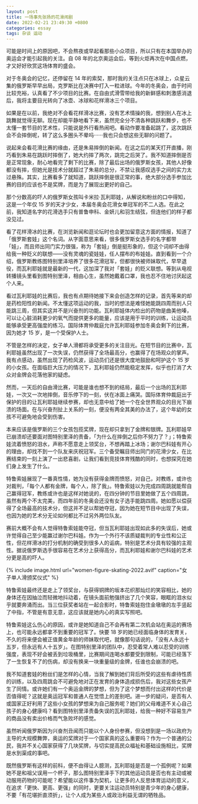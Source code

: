 ```yaml
---
layout: post
title: 一场事先张扬的花滑闹剧
date: 2022-02-21 23:49:30 +0800
categories: essay
tags: 杂谈 运动
---
```


可能是时间上的原因吧，不会熬夜或早起看那些小众项目，所以只有在本国举办的奥运会才能引起我的关注。自 08 年的北京奥运会后，等到火炬再次在中国点燃，才又好好欣赏这场体育的盛会。

对于冬奥会的记忆，还停留在 14 年的索契，那时我的关注点只在冰球上，众星云集的俄罗斯早早出局，克罗斯比在决赛中打入一粒进球。今年的冬奥会，由于时间比较充裕，认真看了不少项目的比赛。在自由式滑雪带给我的新鲜感和刺激感消退后，我将主要目光转向了冰壶、冰球和花样滑冰三个项目。

如果是在以前，我绝对不会看花样滑冰比赛，没有艺术情操的我，想到别人在冰上跳舞就觉得无聊。现在却能平静地看下来，虽然完全分不清各种跳跃和舞步，也不太懂一套节目的艺术性，只能说是外行看热闹吧。看动作要准备起跳了，这次跳跃会不会摔倒呢，转了这么多圈头不晕吗······我也只会想这些无聊的问题了。

说起来会看花滑比赛的缘由，还是朱易摔倒的新闻。在这之后的某天打开直播，刚巧看到朱易在跳跃时摔倒了，她大约摔了两次，跳完之后哭了。我不知道摔倒是否是正常现象，耐心地看完了剩下的比赛，除了最后出场的俄罗斯女孩，其他人好像都没有摔，但她光是技术分就超过了朱易的总分，不禁让我感叹选手之间的实力太过悬殊。其实，比赛看多了就知道，跳跃摔倒是很正常的事，绝大部分选手参加比赛的目的应该也不是奖牌，而是为了展现出更好的自己。

那个分数高的吓人的俄罗斯女孩叫卡米拉·瓦利耶娃，从解说和粉丝的口中得知，这是一个年仅 15 岁的天才少女，本届冬奥会花滑女单冠军的不二人选。在此之前，我知道名字的花滑选手只有普鲁申科、金妍儿和羽生结弦，但连他们的样子都没见过。

看了花样滑冰的比赛，在浏览新闻和逛论坛时也会更加留意这方面的情报，知道了「俄罗斯套娃」这个名词。从字面意思来看，很多俄罗斯女选手的名字都带「娃」，而且师出同门实力很强，称为「套娃」倒是挺形象的，但这个词却不由得给我一种贬义的联想——没有灵魂的瓷娃娃，任人摆布的布娃娃。直到看到一个介绍，俄罗斯教练图特别里泽培养了很多花滑冠军，但都很快被师妹取代，早早退役，而瓦利耶娃就是最新的一代，这加深了我对「套娃」的贬义联想。等到从电视转播镜头里看到图特别里泽，相由心生，虽然她戴着口罩，我也忍不住地讨厌起这个人来。

看过瓦利耶娃的比赛后，我也有点期待她接下来会创造怎样的记录，首先等来的却是药检阳性的新闻。不太懂这项运动的我，当时的想法是难怪她能跳四周而别人只能跳三周，但其实这并不是兴奋剂的功能。瓦利耶娃体内检出的药物是曲美他嗪，可以让心脏消耗更少的氧气而提供更多的能量，应该是用于平时的训练，让运动员能够承受更高强度的练习。国际体育仲裁庭允许瓦利耶娃参加冬奥会剩下的比赛，因为她才 15 岁，是一个受保护人士。

不管是怎样的决定，女子单人滑都将承受更多的关注目光。在短节目的比赛中，瓦利耶娃虽然出现了一次失误，仍然获得了全场最高分，也赢得了在场观众的掌声。我有点感动，虽然出现了药检风波，运动员们还是很大度地鼓励和呵护这个 15 岁的小女孩。在面临巨大压力的情况下，瓦利耶娃仍然能稳定发挥，似乎也打消了大众对金牌会花落他家的疑虑。

然而，一天后的自由滑比赛，可能是谁也想不到的结局，最后一个出场的瓦利耶娃，一次又一次地摔倒，音乐停下的一刻，伏在冰面上痛哭。国际体育仲裁庭出于保护的目的让瓦利耶娃继续参赛，却也无意中给了她一个在全世界观众的目光下崩溃的场面。在与兴奋剂扯上关系的一刻，便没有两全其美的办法了，这个年幼的女孩不可避免地会受到伤害。

本来应该是俄罗斯的三个女孩包揽奖牌，现在却只拿到了金牌和银牌。瓦利耶娃早已崩溃却还要面对图特别里泽的责备，「为什么在摔倒之后你不努力了？」；特鲁索娃流着愤怒的泪水，声称不愿意走上领奖台，不想再踏上冰场；谢尔巴科娃有开心的理由，却找不到一个队友来庆祝冠军。三个备受瞩目师出同门的花滑少女，在比赛结束的一刻上演了一出悲喜剧，让我们看到竞技体育残酷的同时，也想探究在她们身上发生了什么。

特鲁索娃展现了一番真性情，她为没有获得金牌而愤怒，对自己，对教练，或许也对裁判，「每个人都有金牌，每个人，除了我」。特鲁索娃以为完成四周跳就能帮自己赢得冠军，教练或许也是这样对她说的，在四分钟的节目里她做了五个四周跳，虽然有两个不太完美，而四年前的冬奥会还没有女子选手能跳四周。她如愿以偿获得了全场最高的技术分，但这并不足以帮她夺冠，因为她在短节目中出现了失误，也因为她的艺术分无论如何都比不过另外两位队友。

赛前大概不会有人觉得特鲁索娃能夺冠，但当瓦利耶娃出现如此多的失误后，她或许觉得自己至少能赢过谢尔巴科娃。作为一个外行不该质疑裁判的专业性和公正性，但花样滑冰的打分机制的确受到很多人的诟病，特别是艺术分具有较强的主观性。据说俄罗斯选手很容易在艺术分上获得高分，而瓦利耶娃和谢尔巴科娃的艺术分更是高的吓人。

{% include image.html url="women-figure-skating-2022.avif" caption="女子单人滑颁奖仪式" %}

特鲁索娃最终还是走上了领奖台，与获得铜牌的坂本花织那灿烂的笑容相比，她的身体还在因抽泣而轻微地抖动着，在镜头面前勉强挤出了几个笑容，眼眶的泪水似乎就要奔涌而出。当三位获奖者站在一起合影时，特鲁索娃抱住金墩墩的左手竖起了中指，不管是有意无意，这应该就是她内心的真实写照吧。

特鲁索娃这么伤心的原因，或许是她知道自己不会再有第二次机会站在奥运的赛场上，也可能永远都拿不到重要的冠军了。快要 18 岁的她已经面临身体的发育关，不久的将来便会被正值黄金年龄的师妹取代吧，就像那句话说的，「没有人永远十五岁，但永远有人十五岁」。在图特别里泽的团队中，忍受着常人难以忍受的训练强度，表现不好会被丢到垃圾桶里，比赛期间连喝水都要受到限制，可能已经落下了一生恢复不了的伤病，却没有换来一块重量级的金牌，任谁也会崩溃的吧。

我不知道套娃的粉丝们是怎样的心情，当我了解到她们背后所受的这些有虐待性质的训练，以及四周跳会不可避免地对正在发育的身体造成损伤后，我对这些女孩产生了同情。或许她们有一个奥运金牌的梦想，但为了这个梦想而付出这样的代价是否值得呢？这就是奥运冠军和普通人在觉悟上的差别吧。进一步的疑问，是否有人或国家正好利用了这些小女孩的梦想来为自己服务呢？她们的父母难道不关心自己孩子的身心健康吗？看到图特别里泽责备失误的瓦利耶娃，给我一种好不容易生产的商品没有卖出价格而气急败坏的感觉。

虽然听闻俄罗斯因为兴奋剂丑闻而只能以个人身份参赛，但没想到是一场以政府为主导的大规模舞弊，奥运的奖牌对于一个国家真的这么重要吗？作为一个普通的公民，我并不关心国家获得了几块奖牌，与切实提高民众福祉和基础设施相比，奖牌是水到渠成的事吧。

既然俄罗斯有这样的前科，便不由得让人臆测，瓦利耶娃是否是一个孤例呢？如果她不是和祖父误用一个杯子，那么图特别里泽手下的其他运动员是否也有主动或被动服用药物的可能呢？希望能以这件事为契机，让更多的人反思体育运动的意义，在追求「更快、更高、更强」的同时，更要关注运动员特别是青少年的身心健康，不要「有花堪折直须折」，让个人成为某些人或政治利益无谓的牺牲品。